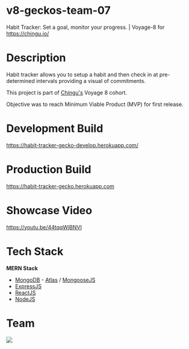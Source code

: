 # v8-geckos-team-07
Habit Tracker: Set a goal, monitor your progress. | Voyage-8 for https://chingu.io/

# Description

Habit tracker allows you to setup a habit and then check in at pre-determined intervals providing a visual of commitments.

This project is part of [Chingu's](https://chingu.io/) Voyage 8 cohort.

Objective was to reach Minimum Viable Product (MVP) for first release.



# Development Build

https://habit-tracker-gecko-develop.herokuapp.com/

# Production Build

https://habit-tracker-gecko.herokuapp.com

# Showcase Video

https://youtu.be/44tqqWjBNVI


# Tech Stack

**MERN Stack**
* [MongoDB](https://www.mongodb.com/) - [Atlas](https://www.mongodb.com/cloud/atlas) / [MongooseJS](https://mongoosejs.com/)
* [ExpressJS](https://expressjs.com/en/api.html)
* [ReactJS](https://reactjs.org/)
* [NodeJS](https://nodejs.org/en/)

# Team

<a href="https://github.com/chingu-voyages/v8-geckos-team-07/graphs/contributors"> <img src="https://contributors-img.firebaseapp.com/image?repo=chingu-voyages/v8-geckos-team-07" /> </a>
